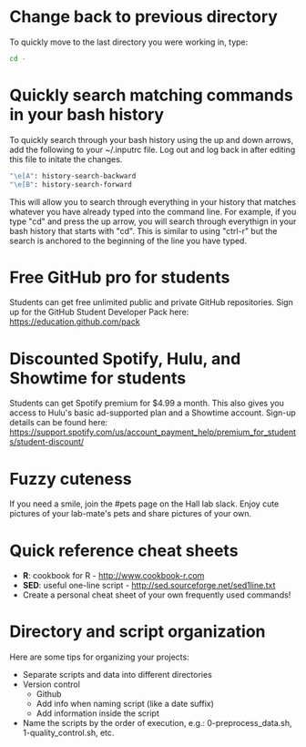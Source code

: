 # Change back to previous directory

To quickly move to the last directory you were working in, type:
```bash
cd -
```

# Quickly search matching commands in your bash history

To quickly search through your bash history using the up and down arrows, add the following to your ~/.inputrc file. Log out and log back in after editing this file to initate the changes.
```bash
"\e[A": history-search-backward
"\e[B": history-search-forward
```
This will allow you to search through everything in your history that matches whatever you have already typed into the command line. For example, if you type "cd" and press the up arrow, you will search through everythign in your bash history that starts with "cd". This is similar to using "ctrl-r" but the search is anchored to the beginning of the line you have typed.

# Free GitHub pro for students

Students can get free unlimited public and private GitHub repositories. Sign up for the GitHub Student Developer Pack here: https://education.github.com/pack

# Discounted Spotify, Hulu, and Showtime for students

Students can get Spotify premium for $4.99 a month. This also gives you access to Hulu's basic ad-supported plan and a Showtime account. Sign-up details can be found here: https://support.spotify.com/us/account_payment_help/premium_for_students/student-discount/

# Fuzzy cuteness

If you need a smile, join the #pets page on the Hall lab slack. Enjoy cute pictures of your lab-mate's pets and share pictures of your own.

# Quick reference cheat sheets

* **R**: cookbook for R - http://www.cookbook-r.com
* **SED**: useful one-line script - http://sed.sourceforge.net/sed1line.txt
* Create a personal cheat sheet of your own frequently used commands! 

# Directory and script organization

Here are some tips for organizing your projects:
* Separate scripts and data into different directories
* Version control 
  - Github 
  - Add info when naming script (like a date suffix)
  - Add information inside the script
* Name the scripts by the order of execution, e.g.: 0-preprocess_data.sh, 1-quality_control.sh, etc.

